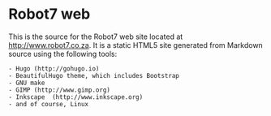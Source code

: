 # Robot7 web

This is the source for the Robot7 web site located at http://www.robot7.co.za. It is a static HTML5 site generated 
from Markdown source using the following tools:

    - Hugo (http://gohugo.io)
    - BeautifulHugo theme, which includes Bootstrap
    - GNU make
    - GIMP (http://www.gimp.org)
    - Inkscape  (http://www.inkscape.org)
    - and of course, Linux

